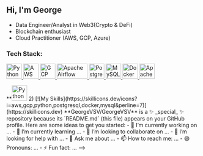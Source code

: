 ## Hi, I'm George
- Data Engineer/Analyst in Web3(Crypto & DeFi)
- Blockchain enthusiast
- Cloud Practitioner (AWS, GCP, Azure)

### Tech Stack:
<p align="left">
  <a href="https://www.python.org" target="_blank" rel="noreferrer">
    <img src="https://img.icons8.com/color/48/000000/python--v1.png" alt="Python" width="40" height="40"/>
  </a>
  <a href="https://aws.amazon.com" target="_blank" rel="noreferrer">
    <img src="https://img.icons8.com/color/48/000000/amazon-web-services.png" alt="AWS" width="40" height="40"/>
  </a>
  <a href="https://cloud.google.com" target="_blank" rel="noreferrer">
    <img src="https://img.icons8.com/color/48/000000/google-cloud.png" alt="GCP" width="40" height="40"/>
  </a>
  <a href="https://airflow.apache.org" target="_blank" rel="noreferrer">
    <img src="https://upload.wikimedia.org/wikipedia/commons/d/de/AirflowLogo.png" alt="Apache Airflow" width="80" height="40"/>
  </a>
  <a href="https://www.postgresql.org" target="_blank" rel="noreferrer">
    <img src="https://www.vectorlogo.zone/logos/postgresql/postgresql-icon.svg" alt="PostgreSQL" width="40" height="40"/>
  </a>
  <a href="https://www.mysql.com" target="_blank" rel="noreferrer">
    <img src="https://img.icons8.com/color/48/000000/mysql-logo.png" alt="MySQL" width="40" height="40"/>
  </a>
  <a href="https://www.docker.com" target="_blank" rel="noreferrer">
    <img src="https://img.icons8.com/color/48/000000/docker.png" alt="Docker" width="40" height="40"/>
  </a>
  <a href="https://spark.apache.org" target="_blank" rel="noreferrer">
    <img src="https://img.icons8.com/color/48/000000/apache-spark.png" alt="Apache Spark" width="40" height="40"/>
  </a>
</p



<!--
Tech stack logo samples
1)
**<img src="https://user-images.githubusercontent.com/25181517/183423507-c056a6f9-1ba8-4312-a350-19bcbc5a8697.png" width="40" height="40" alt="Python Logo"> 
**<img src="https://user-images.githubusercontent.com/25181517/183896132-54262f2e-6d98-41e3-8888-e40ab5a17326.png" width="40" height="40" alt="Python Logo">

2)
[![My Skills](https://skillicons.dev/icons?i=aws,gcp,python,postgresql,docker,mysql&perline=7)](https://skillicons.dev)


**GeorgeVSV/GeorgeVSV** is a ✨ _special_ ✨ repository because its `README.md` (this file) appears on your GitHub profile.

Here are some ideas to get you started:

- 🔭 I’m currently working on ...
- 🌱 I’m currently learning ...
- 👯 I’m looking to collaborate on ...
- 🤔 I’m looking for help with ...
- 💬 Ask me about ...
- 📫 How to reach me: ...
- 😄 Pronouns: ...
- ⚡ Fun fact: ...
-->
